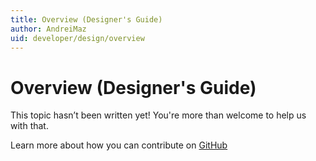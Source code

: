 ```yaml
---
title: Overview (Designer's Guide)
author: AndreiMaz
uid: developer/design/overview
---
```

# Overview (Designer's Guide)

This topic hasn’t been written yet! You're more than welcome to help us with that.

Learn more about how you can contribute on [GitHub](https://github.com/nopSolutions/nopCommerce-Docs/blob/master/CONTRIBUTING.md)